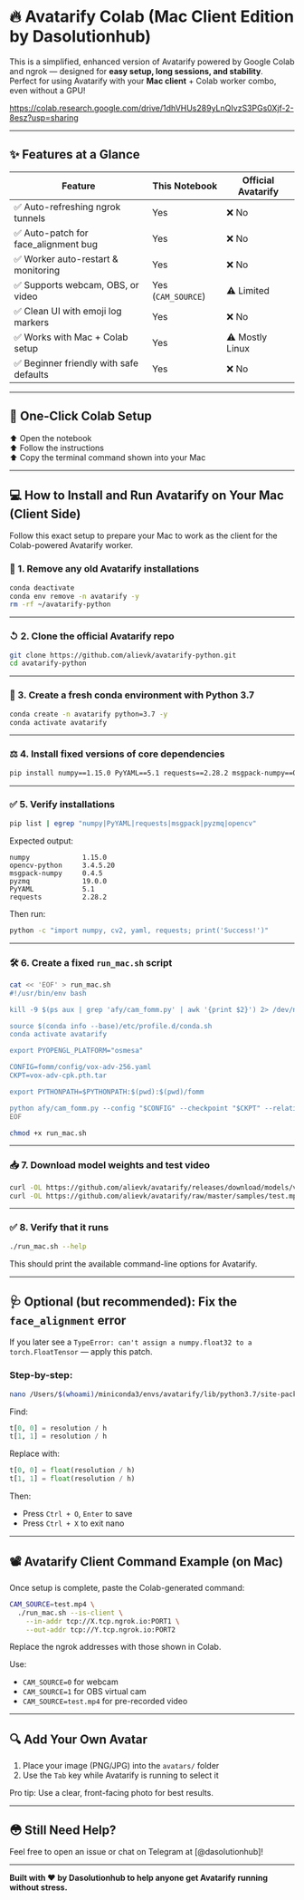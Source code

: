 # 🔥 Avatarify Colab (Mac Client Edition by Dasolutionhub)



This is a simplified, enhanced version of Avatarify powered by Google Colab and ngrok — designed for **easy setup, long sessions, and stability**.\
Perfect for using Avatarify with your **Mac client** + Colab worker combo, even without a GPU!

https://colab.research.google.com/drive/1dhVHUs289yLnQIvzS3PGs0Xjf-2-8esz?usp=sharing

---

## ✨ Features at a Glance

| Feature                                | This Notebook      | Official Avatarify |
| -------------------------------------- | ------------------ | ------------------ |
| ✅ Auto-refreshing ngrok tunnels        | Yes                | ❌ No               |
| ✅ Auto-patch for face\_alignment bug   | Yes                | ❌ No               |
| ✅ Worker auto-restart & monitoring     | Yes                | ❌ No               |
| ✅ Supports webcam, OBS, or video       | Yes (`CAM_SOURCE`) | ⚠️ Limited         |
| ✅ Clean UI with emoji log markers      | Yes                | ❌ No               |
| ✅ Works with Mac + Colab setup         | Yes                | ⚠️ Mostly Linux    |
| ✅ Beginner friendly with safe defaults | Yes                | ❌ No               |

---

## 🚀 One-Click Colab Setup

⬆️ Open the notebook\
⬆️ Follow the instructions\
⬆️ Copy the terminal command shown into your Mac

---

## 💻 How to Install and Run Avatarify on Your Mac (Client Side)

Follow this exact setup to prepare your Mac to work as the client for the Colab-powered Avatarify worker.

### 📆 1. Remove any old Avatarify installations

```bash
conda deactivate
conda env remove -n avatarify -y
rm -rf ~/avatarify-python
```

---

### ↺ 2. Clone the official Avatarify repo

```bash
git clone https://github.com/alievk/avatarify-python.git
cd avatarify-python
```

---

### 🐍 3. Create a fresh conda environment with Python 3.7

```bash
conda create -n avatarify python=3.7 -y
conda activate avatarify
```

---

### ⚖️ 4. Install fixed versions of core dependencies

```bash
pip install numpy==1.15.0 PyYAML==5.1 requests==2.28.2 msgpack-numpy==0.4.5 pyzmq==19.0.0 opencv-python==3.4.5.20
```

---

### ✅ 5. Verify installations

```bash
pip list | egrep "numpy|PyYAML|requests|msgpack|pyzmq|opencv"
```

Expected output:

```
numpy             1.15.0  
opencv-python     3.4.5.20  
msgpack-numpy     0.4.5  
pyzmq             19.0.0  
PyYAML            5.1  
requests          2.28.2
```

Then run:

```bash
python -c "import numpy, cv2, yaml, requests; print('Success!')"
```

---

### 🛠 6. Create a fixed `run_mac.sh` script

```bash
cat << 'EOF' > run_mac.sh
#!/usr/bin/env bash

kill -9 $(ps aux | grep 'afy/cam_fomm.py' | awk '{print $2}') 2> /dev/null

source $(conda info --base)/etc/profile.d/conda.sh
conda activate avatarify

export PYOPENGL_PLATFORM="osmesa"

CONFIG=fomm/config/vox-adv-256.yaml
CKPT=vox-adv-cpk.pth.tar

export PYTHONPATH=$PYTHONPATH:$(pwd):$(pwd)/fomm

python afy/cam_fomm.py --config "$CONFIG" --checkpoint "$CKPT" --relative --adapt_scale --no-pad $@
EOF

chmod +x run_mac.sh
```

---

### 📥 7. Download model weights and test video

```bash
curl -OL https://github.com/alievk/avatarify/releases/download/models/vox-adv-cpk.pth.tar
curl -OL https://github.com/alievk/avatarify/raw/master/samples/test.mp4
```

---

### ✅ 8. Verify that it runs

```bash
./run_mac.sh --help
```

This should print the available command-line options for Avatarify.

---

## 🩺 Optional (but recommended): Fix the `face_alignment` error

If you later see a `TypeError: can't assign a numpy.float32 to a torch.FloatTensor` — apply this patch.

### Step-by-step:

```bash
nano /Users/$(whoami)/miniconda3/envs/avatarify/lib/python3.7/site-packages/face_alignment/utils.py
```

Find:

```python
t[0, 0] = resolution / h
t[1, 1] = resolution / h
```

Replace with:

```python
t[0, 0] = float(resolution / h)
t[1, 1] = float(resolution / h)
```

Then:

- Press `Ctrl + O`, `Enter` to save
- Press `Ctrl + X` to exit nano

---

## 📽️ Avatarify Client Command Example (on Mac)

Once setup is complete, paste the Colab-generated command:

```bash
CAM_SOURCE=test.mp4 \
  ./run_mac.sh --is-client \
    --in-addr tcp://X.tcp.ngrok.io:PORT1 \
    --out-addr tcp://Y.tcp.ngrok.io:PORT2
```

Replace the ngrok addresses with those shown in Colab.

Use:

- `CAM_SOURCE=0` for webcam
- `CAM_SOURCE=1` for OBS virtual cam
- `CAM_SOURCE=test.mp4` for pre-recorded video

---

## 🔍 Add Your Own Avatar

1. Place your image (PNG/JPG) into the `avatars/` folder
2. Use the `Tab` key while Avatarify is running to select it

Pro tip: Use a clear, front-facing photo for best results.

---

## 😳 Still Need Help?

Feel free to open an issue or chat on Telegram at [@dasolutionhub]!

---

**Built with ❤️ by Dasolutionhub to help anyone get Avatarify running without stress.**

